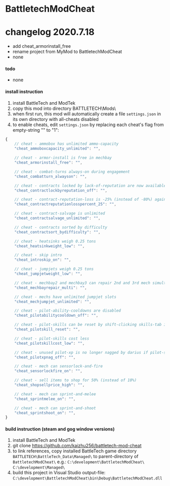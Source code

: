 # BattletechModCheat

# changelog 2020.7.18
- add cheat_armorinstall_free
- rename project from MyMod to BattletechModCheat
- none

#### todo
- none

#### install instruction
1.  install BattleTech and ModTek
2.  copy this mod into directory BATTLETECH\Mods\
3.  when first run, this mod will automatically create a file `settings.json`
    in its own directory with all-cheats disabled
4.  to enable cheats, edit `settings.json`
    by replacing each cheat's flag from empty-string "" to "1":
```javascript
{
    // cheat - ammobox has unlimited ammo-capacity
    "cheat_ammoboxcapacity_unlimited": "",

    // cheat - armor-install is free in mechbay
    "cheat_armorinstall_free": "",

    // cheat - combat-turns always-on during engagement
    "cheat_combatturn_alwayson": "",

    // cheat - contracts locked by lack-of-reputation are now available
    "cheat_contractlockbyreputation_off": "",

    // cheat - contract-reputation-loss is -25% (instead of -80%) against target
    "cheat_contractreputationlosspercent_25": "",

    // cheat - contract-salvage is unlimited
    "cheat_contractsalvage_unlimited": "",

    // cheat - contracts sorted by difficulty
    "cheat_contractsort_bydifficulty": "",

    // cheat - heatsinks weigh 0.25 tons
    "cheat_heatsinkweight_low": "",

    // cheat - skip intro
    "cheat_introskip_on": "",

    // cheat - jumpjets weigh 0.25 tons
    "cheat_jumpjetweight_low": "",

    // cheat - mechbay2 and mechbay3 can repair 2nd and 3rd mech simultaneously
    "cheat_mechbayrepair_multi": "",

    // cheat - mechs have unlimited jumpjet slots
    "cheat_mechjumpjet_unlimited": "",

    // cheat - pilot-ability-cooldowns are disabled
    "cheat_pilotabilitycooldown_off": "",

    // cheat - pilot-skills can be reset by shift-clicking skills-tab in barracks
    "cheat_pilotskill_reset": "",

    // cheat - pilot-skills cost less
    "cheat_pilotskillcost_low": "",

    // cheat - unused pilot-xp is no longer nagged by darius if pilot-skills are maxed
    "cheat_pilotxpnag_off": "",

    // cheat - mech can sensorlock-and-fire
    "cheat_sensorlockfire_on": "",

    // cheat - sell items to shop for 50% (instead of 10%)
    "cheat_shopsellprice_high": "",

    // cheat - mech can sprint-and-melee
    "cheat_sprintmelee_on": "",

    // cheat - mech can sprint-and-shoot
    "cheat_sprintshoot_on": "",
}
```

#### build instruction (steam and gog window versions)
1.  install BattleTech and ModTek
2.  git clone https://github.com/kaizhu256/battletech-mod-cheat
3.  to link references, copy installed BattleTech game
    directory `BATTLETECH\BattleTech_Data\Managed\`
    to parent-directory of `BattletechModCheat\`
    e.g.:
        `C:\development\BattletechModCheat\`
        `C:\development\Managed\`
4.  build this project in Visual Studio
    output-file:
        `C:\development\BattletechModCheat\bin\Debug\BattletechModCheat.dll`
